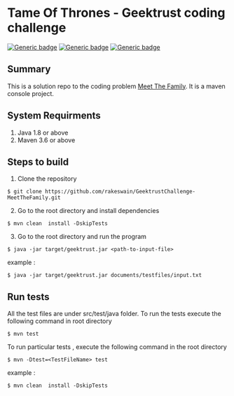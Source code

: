 # Tame Of Thrones - Geektrust coding challenge
[![Generic badge](https://img.shields.io/badge/build-passing-any.svg)](https://shields.io/)
[![Generic badge](https://img.shields.io/badge/version-v0.0.1-blue.svg)](https://shields.io/)
[![Generic badge](https://img.shields.io/badge/built%20wth-maven-red.svg)](https://shields.io/)
## Summary
This is a solution repo to the coding problem <a href="https://www.geektrust.in/coding-problem/backend/family">Meet The Family</a>. It is a maven console project.
## System Requirments
1. Java 1.8 or above
2. Maven 3.6 or above
## Steps to build
1. Clone the repository
```
$ git clone https://github.com/rakeswain/GeektrustChallenge-MeetTheFamily.git
```
2. Go to the root directory and install dependencies
```
$ mvn clean  install -DskipTests
```
3. Go to the root directory and run the program
```
$ java -jar target/geektrust.jar <path-to-input-file>
```
example :
```
$ java -jar target/geektrust.jar documents/testfiles/input.txt
```
## Run tests
All the test files are under src/test/java folder. To run the tests execute the following command in root directory
```
$ mvn test
```
To run particular tests , execute the following command in the root directory
```
$ mvn -Dtest=<TestFileName> test
```
example : 
```
$ mvn clean  install -DskipTests
```
